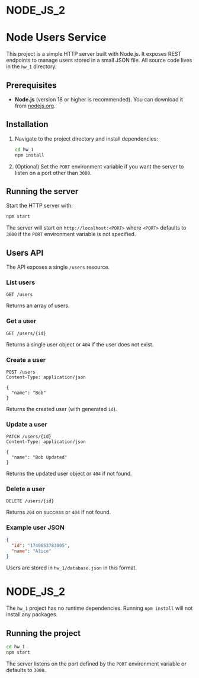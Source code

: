 
# NODE_JS_2

# Node Users Service

This project is a simple HTTP server built with Node.js. It exposes REST endpoints to manage users stored in a small JSON file. All source code lives in the `hw_1` directory.

## Prerequisites

- **Node.js** (version 18 or higher is recommended). You can download it from [nodejs.org](https://nodejs.org/).

## Installation

1. Navigate to the project directory and install dependencies:

   ```bash
   cd hw_1
   npm install
   ```

2. (Optional) Set the `PORT` environment variable if you want the server to listen on a port other than `3000`.

## Running the server

Start the HTTP server with:

```bash
npm start
```

The server will start on `http://localhost:<PORT>` where `<PORT>` defaults to `3000` if the `PORT` environment variable is not specified.

## Users API

The API exposes a single `/users` resource.

### List users

```
GET /users
```

Returns an array of users.

### Get a user

```
GET /users/{id}
```

Returns a single user object or `404` if the user does not exist.

### Create a user

```
POST /users
Content-Type: application/json

{
  "name": "Bob"
}
```

Returns the created user (with generated `id`).

### Update a user

```
PATCH /users/{id}
Content-Type: application/json

{
  "name": "Bob Updated"
}
```

Returns the updated user object or `404` if not found.

### Delete a user

```
DELETE /users/{id}
```

Returns `204` on success or `404` if not found.

### Example user JSON

```json
{
  "id": "1749653783005",
  "name": "Alice"
}
```

Users are stored in `hw_1/database.json` in this format.

# NODE_JS_2
The `hw_1` project has no runtime dependencies. Running `npm install` will not install any packages.
## Running the project

```bash
cd hw_1
npm start
```
The server listens on the port defined by the `PORT` environment variable or defaults to `3000`.
